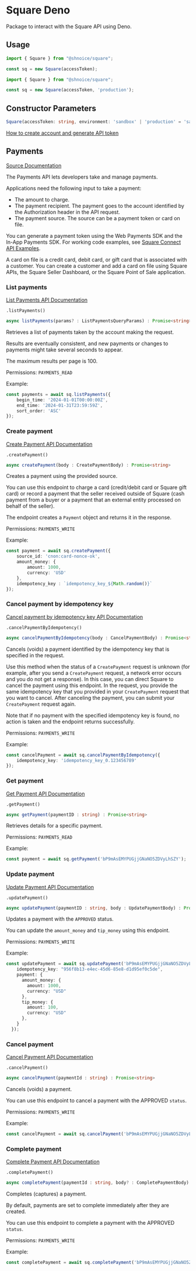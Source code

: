 # Square Deno

Package to interact with the Square API using Deno.
## Usage

```typescript
import { Square } from "@shnoice/square";

const sq = new Square(accessToken);
```

```typescript
import { Square } from "@shnoice/square";

const sq = new Square(accessToken, 'production');
```
## Constructor Parameters

```typescript
Square(accessToken: string, environment: 'sandbox' | 'production' = 'sandbox')
```
[How to create account and generate API token](https://developer.squareup.com/docs/get-started/create-account-and-application)


## Payments 
[Source Documentation](https://developer.squareup.com/reference/square/payments-api)

The Payments API lets developers take and manage payments.

Applications need the following input to take a payment:

- The amount to charge.
- The payment recipient. The payment goes to the account identified by the Authorization header in the API request.
- The payment source. The source can be a payment token or card on file.

You can generate a payment token using the Web Payments SDK and the In-App Payments SDK. For working code examples, see [Square Connect API Examples](https://github.com/square/connect-api-examples).

A card on file is a credit card, debit card, or gift card that is associated with a customer. You can create a customer and add a card on file using Square APIs, the Square Seller Dashboard, or the Square Point of Sale application.

### List payments

[List Payments API Documentation](https://developer.squareup.com/reference/square/payments-api/list-payments)

`.listPayments()`


```typescript
async listPayments(params? : ListPaymentsQueryParams) : Promise<string>
```

Retrieves a list of payments taken by the account making the request.

Results are eventually consistent, and new payments or changes to payments might take several seconds to appear.

The maximum results per page is 100.

Permissions: `PAYMENTS_READ`

Example:

```typescript
const payments = await sq.listPayments({
    begin_time: '2024-01-01T00:00:00Z',
    end_time: '2024-01-31T23:59:59Z',
    sort_order: 'ASC'
});
```

### Create payment

[Create Payment API Documentation](https://developer.squareup.com/reference/square/payments-api/create-payment)

`.createPayment()`

```typescript
async createPayment(body : CreatePaymentBody) : Promise<string>
```

Creates a payment using the provided source.

You can use this endpoint to charge a card (credit/debit card or
Square gift card) or record a payment that the seller received outside of Square (cash payment from a buyer or a payment that an external entity processed on behalf of the seller).

The endpoint creates a `Payment` object and returns it in the response.

Permissions: `PAYMENTS_WRITE`

Example:

```typescript
const payment = await sq.createPayment({
    source_id: 'cnon:card-nonce-ok',
    amount_money: {
        amount: 1000,
        currency: 'USD'
    },
    idempotency_key : `idempotency_key_${Math.random()}`
});
```

### Cancel payment by idempotency key

[Cancel payment by idempotency key API Documentation](https://developer.squareup.com/reference/square/payments-api/cancel-payment-by-idempotency-key)

`.cancelPaymentByIdempotency()`

```typescript
async cancelPaymentByIdempotency(body : CancelPaymentBody) : Promise<string>
```

Cancels (voids) a payment identified by the idempotency key that is specified in the request.

Use this method when the status of a `CreatePayment` request is unknown (for example, after you send a `CreatePayment` request, a network error occurs and you do not get a response). In this case, you can direct Square to cancel the payment using this endpoint. In the request, you provide the same idempotency key that you provided in your `CreatePayment` request that you want to cancel. After canceling the payment, you can submit your `CreatePayment` request again.

Note that if no payment with the specified idempotency key is found, no action is taken and the endpoint returns successfully.

Permissions: `PAYMENTS_WRITE`

Example:

```typescript
const cancelPayment = await sq.cancelPaymentByIdempotency({
    idempotency_key: 'idempotency_key_0.123456789'
});
```

### Get payment

[Get Payment API Documentation](https://developer.squareup.com/reference/square/payments-api/get-payment)

`.getPayment()`

```typescript
async getPayment(paymentID : string) : Promise<string>
```

Retrieves details for a specific payment.

Permissions: `PAYMENTS_READ`

Example:

```typescript
const payment = await sq.getPayment('bP9mAsEMYPUGjjGNaNO5ZDVyLhSZY');
```

### Update payment

[Update Payment API Documentation](https://developer.squareup.com/reference/square/payments-api/update-payment)

`.updatePayment()`

```typescript
async updatePayment(paymentID : string, body : UpdatePaymentBody) : Promise<string>
```

Updates a payment with the `APPROVED` status.

You can update the `amount_money` and `tip_money` using this endpoint.

Permissions: `PAYMENTS_WRITE`

Example:

```typescript
const updatePayment = await sq.updatePayment('bP9mAsEMYPUGjjGNaNO5ZDVyLhSZY',{
    idempotency_key: "956f8b13-e4ec-45d6-85e8-d1d95ef0c5de",
    payment: {
      amount_money: {
        amount: 1000,
        currency: "USD"
      },
      tip_money: {
        amount: 100,
        currency: "USD"
      },
    }
  });
```

### Cancel payment

[Cancel Payment API Documentation](https://developer.squareup.com/reference/square/payments-api/cancel-payment)

`.cancelPayment()`

```typescript
async cancelPayment(paymentId : string) : Promise<string>
```

Cancels (voids) a payment.

You can use this endpoint to cancel a payment with the APPROVED `status`.

Permissions: `PAYMENTS_WRITE`

Example:

```typescript
const cancelPayment = await sq.cancelPayment('bP9mAsEMYPUGjjGNaNO5ZDVyLhSZY');
```

### Complete payment

[Complete Payment API Documentation](https://developer.squareup.com/reference/square/payments-api/complete-payment)

`.completePayment()`

```typescript
async completePayment(paymentId : string, body? : CompletePaymentBody) : Promise<string>
```

Completes (captures) a payment.

By default, payments are set to complete immediately after they are created.

You can use this endpoint to complete a payment with the APPROVED `status`.

Permissions: `PAYMENTS_WRITE`

Example:

```typescript
const completePayment = await sq.completePayment('bP9mAsEMYPUGjjGNaNO5ZDVyLhSZY');
```
